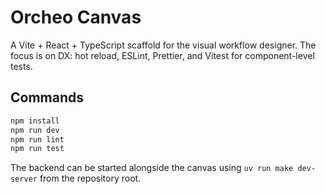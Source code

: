 # Orcheo Canvas

A Vite + React + TypeScript scaffold for the visual workflow designer. The focus is on DX: hot reload, ESLint, Prettier, and Vitest for component-level tests.

## Commands

```bash
npm install
npm run dev
npm run lint
npm run test
```

The backend can be started alongside the canvas using `uv run make dev-server` from the repository root.

